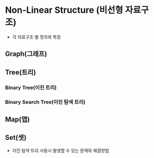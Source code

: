 # Non-Linear Structure (비선형 자료구조)


- 각 자료구조 별 정의와 특징

## Graph(그래프)
 
## Tree(트리)

### Binary Tree(이진 트리)

### Binary Search Tree(이진 탐색 트리)

## Map(맵)

## Set(셋)


- 이진 탐색 트리 사용시 발생할 수 있는 문제와 해결방법




